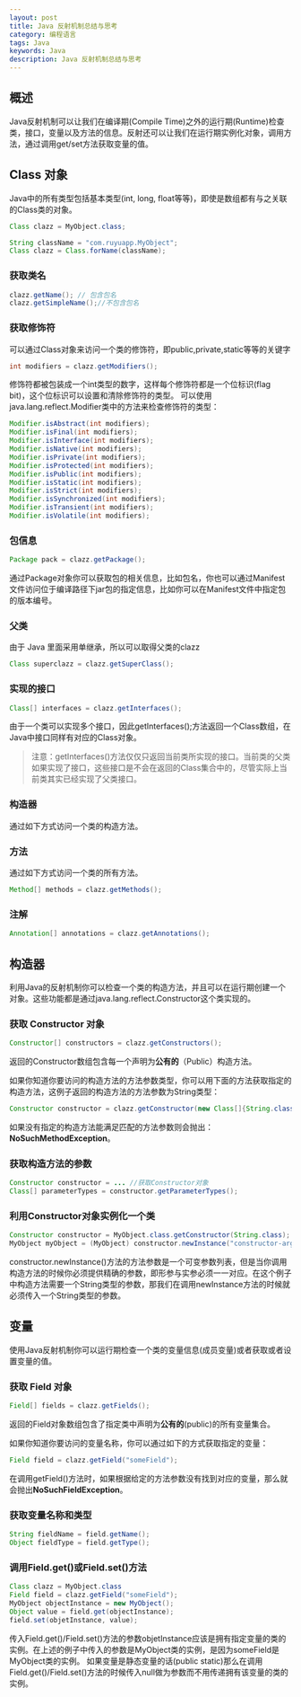 ```yaml
---
layout: post
title: Java 反射机制总结与思考
category: 编程语言
tags: Java
keywords: Java
description: Java 反射机制总结与思考
---
```


## 概述

Java反射机制可以让我们在编译期(Compile Time)之外的运行期(Runtime)检查类，接口，变量以及方法的信息。反射还可以让我们在运行期实例化对象，调用方法，通过调用get/set方法获取变量的值。


## Class 对象

Java中的所有类型包括基本类型(int, long, float等等)，即使是数组都有与之关联的Class类的对象。

```java
Class clazz = MyObject.class;
```

```java
String className = "com.ruyuapp.MyObject";
Class clazz = Class.forName(className); 
```

### 获取类名

```java
clazz.getName(); // 包含包名
clazz.getSimpleName();//不包含包名
```

### 获取修饰符

可以通过Class对象来访问一个类的修饰符，即public,private,static等等的关键字

```java
int modifiers = clazz.getModifiers();
```

修饰符都被包装成一个int类型的数字，这样每个修饰符都是一个位标识(flag bit)，这个位标识可以设置和清除修饰符的类型。
可以使用java.lang.reflect.Modifier类中的方法来检查修饰符的类型：

```java
Modifier.isAbstract(int modifiers);
Modifier.isFinal(int modifiers);
Modifier.isInterface(int modifiers);
Modifier.isNative(int modifiers);
Modifier.isPrivate(int modifiers);
Modifier.isProtected(int modifiers);
Modifier.isPublic(int modifiers);
Modifier.isStatic(int modifiers);
Modifier.isStrict(int modifiers);
Modifier.isSynchronized(int modifiers);
Modifier.isTransient(int modifiers);
Modifier.isVolatile(int modifiers);
```

### 包信息

```java
Package pack = clazz.getPackage();
```

通过Package对象你可以获取包的相关信息，比如包名，你也可以通过Manifest文件访问位于编译路径下jar包的指定信息，比如你可以在Manifest文件中指定包的版本编号。

### 父类

由于 Java 里面采用单继承，所以可以取得父类的clazz

```java
Class superclazz = clazz.getSuperClass();
```

### 实现的接口

```java
Class[] interfaces = clazz.getInterfaces();
```

由于一个类可以实现多个接口，因此getInterfaces();方法返回一个Class数组，在Java中接口同样有对应的Class对象。

> 注意：getInterfaces()方法仅仅只返回当前类所实现的接口。当前类的父类如果实现了接口，这些接口是不会在返回的Class集合中的，尽管实际上当前类其实已经实现了父类接口。

### 构造器

通过如下方式访问一个类的构造方法。



### 方法

通过如下方式访问一个类的所有方法。

```java
Method[] methods = clazz.getMethods();
```

### 注解

```java
Annotation[] annotations = clazz.getAnnotations();
```

## 构造器

利用Java的反射机制你可以检查一个类的构造方法，并且可以在运行期创建一个对象。这些功能都是通过java.lang.reflect.Constructor这个类实现的。

### 获取 Constructor 对象

```java
Constructor[] constructors = clazz.getConstructors();
```

返回的Constructor数组包含每一个声明为**公有的**（Public）构造方法。

如果你知道你要访问的构造方法的方法参数类型，你可以用下面的方法获取指定的构造方法，这例子返回的构造方法的方法参数为String类型：

```java
Constructor constructor = clazz.getConstructor(new Class[]{String.class})
```

如果没有指定的构造方法能满足匹配的方法参数则会抛出：**NoSuchMethodException**。

### 获取构造方法的参数

```java
Constructor constructor = ... //获取Constructor对象
Class[] parameterTypes = constructor.getParameterTypes();
```

### 利用Constructor对象实例化一个类

```java
Constructor constructor = MyObject.class.getConstructor(String.class);
MyObject myObject = (MyObject) constructor.newInstance("constructor-arg1");
```

constructor.newInstance()方法的方法参数是一个可变参数列表，但是当你调用构造方法的时候你必须提供精确的参数，即形参与实参必须一一对应。在这个例子中构造方法需要一个String类型的参数，那我们在调用newInstance方法的时候就必须传入一个String类型的参数。

## 变量

使用Java反射机制你可以运行期检查一个类的变量信息(成员变量)或者获取或者设置变量的值。

### 获取 Field 对象

```java
Field[] fields = clazz.getFields();
```

返回的Field对象数组包含了指定类中声明为**公有的**(public)的所有变量集合。

如果你知道你要访问的变量名称，你可以通过如下的方式获取指定的变量：

```java
Field field = clazz.getField("someField");
```

在调用getField()方法时，如果根据给定的方法参数没有找到对应的变量，那么就会抛出**NoSuchFieldException**。

### 获取变量名称和类型

```java
String fieldName = field.getName();
Object fieldType = field.getType();
```

### 调用Field.get()或Field.set()方法

```java
Class clazz = MyObject.class
Field field = clazz.getField("someField");
MyObject objectInstance = new MyObject();
Object value = field.get(objectInstance);
field.set(objetInstance, value);
```

传入Field.get()/Field.set()方法的参数objetInstance应该是拥有指定变量的类的实例。在上述的例子中传入的参数是MyObject类的实例，是因为someField是MyObject类的实例。
如果变量是静态变量的话(public static)那么在调用Field.get()/Field.set()方法的时候传入null做为参数而不用传递拥有该变量的类的实例。